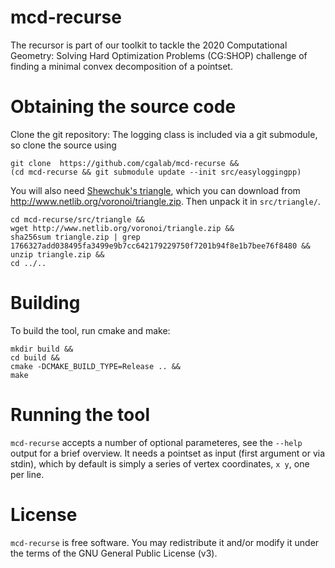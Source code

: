 # mcd-recurse

The recursor is part of our toolkit to tackle the 2020 Computational Geometry:
Solving Hard Optimization Problems (CG:SHOP) challenge of finding a minimal
convex decomposition of a pointset.

# Obtaining the source code

Clone the git repository:
The logging class is included via a git submodule, so clone the source using

    git clone  https://github.com/cgalab/mcd-recurse &&
    (cd mcd-recurse && git submodule update --init src/easyloggingpp)

You will also need [Shewchuk's triangle][triangle], which you can download from
http://www.netlib.org/voronoi/triangle.zip.  Then unpack it in `src/triangle/`.

    cd mcd-recurse/src/triangle &&
    wget http://www.netlib.org/voronoi/triangle.zip &&
    sha256sum triangle.zip | grep 1766327add038495fa3499e9b7cc642179229750f7201b94f8e1b7bee76f8480 && unzip triangle.zip &&
    cd ../..

[triangle]: https://www.cs.cmu.edu/~quake/triangle.html

# Building

To build the tool, run cmake and make:

    mkdir build &&
    cd build &&
    cmake -DCMAKE_BUILD_TYPE=Release .. &&
    make

# Running the tool

`mcd-recurse` accepts a number of optional parameteres, see the `--help` output
for a brief overview.  It needs a pointset as input (first argument or via
stdin), which by default is simply a series of vertex coordinates, `x y`, one
per line.

# License

`mcd-recurse` is free software.  You may redistribute it and/or modify
it under the terms of the GNU General Public License (v3).
